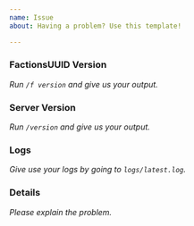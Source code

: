```yaml
---
name: Issue
about: Having a problem? Use this template!

---
```


<!-- FactionsUUID Issue Template
Don't put anything inside this block, as it won't be included in the issue.

If you have a question about Factions, it may be more useful to join our
Discord server: https://discord.gg/F7gexAQ

1.  Fill out the template, running the commands either in the console or 
    as a player. Don't simply put "latest" or we will ignore it.
    
2.  When linking files, do not attach them to the post! Paste them on 
    https://gist.github.com/, then paste a link to them in the relevant parts
    of the template. Avoid using Hastebin or Pastebin, as files are deleted
    after a period of time.
    
3.  If you are reporting an issue with lag, please include a timings report.

4.  If you are reporting an issue with messages or in-game behaviour, please
    include screenshots detailing the problem.
    
5.  Include a description and any other details that may be helpful under
    "Details:".
-->

### FactionsUUID Version
*Run `/f version` and give us your output.* 

### Server Version
*Run `/version` and give us your output.*
 
### Logs
*Give use your logs by going to `logs/latest.log`.*

### Details
*Please explain the problem.*
